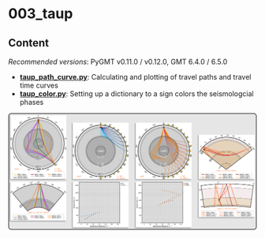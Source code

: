 # 003_taup

## Content

_Recommended versions_: PyGMT v0.11.0 / v0.12.0, GMT 6.4.0 / 6.5.0

- **[taup_path_curve.py](https://github.com/yvonnefroehlich/gmt-pygmt-plotting/tree/main/003_taup/taup_path_curve.py)**: Calculating and plotting of travel paths and travel time curves
- **[taup_color.py](https://github.com/yvonnefroehlich/gmt-pygmt-plotting/tree/main/003_taup/taup_color.py)**: Setting up a dictionary to a sign colors the seismologcial phases

![](https://github.com/yvonnefroehlich/gmt-pygmt-plotting/raw/main/_images/github_maps_readme_003taup.png)
